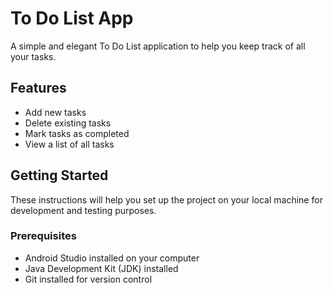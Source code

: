 # To Do List App

A simple and elegant To Do List application to help you keep track of all your tasks.

## Features

- Add new tasks
- Delete existing tasks
- Mark tasks as completed
- View a list of all tasks

## Getting Started

These instructions will help you set up the project on your local machine for development and testing purposes.

### Prerequisites

- Android Studio installed on your computer
- Java Development Kit (JDK) installed
- Git installed for version control

